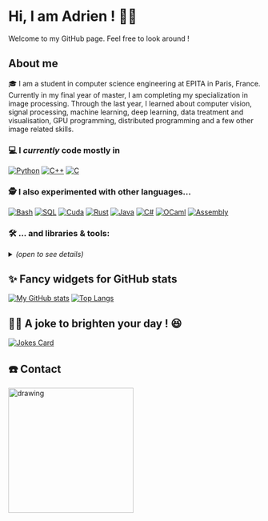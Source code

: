 # Hi, I am Adrien ! 👋😄 

Welcome to my GitHub page. Feel free to look around !

## About me

🎓 I am a student in computer science engineering at EPITA in Paris, France. Currently in my final year of master, I am completing my specialization in image processing. Through the last year, I learned about computer vision, signal processing, machine learning, deep learning, data treatment and visualisation, GPU programming, distributed programming and a few other image related skills.

### 💻 I *currently* code mostly in

[![Python](https://img.shields.io/badge/Python-3776AB?logo=Python&logoColor=white&style=for-the-badge)](https://en.wikipedia.org/wiki/Python_(programming_language))
[![C++](https://img.shields.io/badge/-C%2B%2B-red?style=for-the-badge&logo=cplusplus&logoColor=white)](https://en.wikipedia.org/wiki/C%2B%2B)
[![C](https://img.shields.io/badge/-C-green?style=for-the-badge&logo=c&logoColor=white)](https://en.wikipedia.org/wiki/C_(programming_language))

### 🕵️ I also experimented with other languages...
[![Bash](https://img.shields.io/badge/Bash-4EAA25?logo=GNU%20Bash&logoColor=white&style=for-the-badge)](https://en.wikipedia.org/wiki/Bash_(Unix_shell))
[![SQL](https://img.shields.io/badge/SQL-333333?style=for-the-badge)](https://en.wikipedia.org/wiki/SQL)
[![Cuda](https://img.shields.io/badge/Cuda-76B900?logo=Nvidia&logoColor=white&style=for-the-badge)](https://en.wikipedia.org/wiki/CUDA)
[![Rust](https://img.shields.io/badge/Rust-000000?logo=Rust&logoColor=white&style=for-the-badge)](https://en.wikipedia.org/wiki/Rust_(programming_language))
[![Java](https://img.shields.io/badge/Java-2596be.svg?style=for-the-badge&logo=openjdk&logoColor=white)](https://en.wikipedia.org/wiki/Java_(programming_language))
[![C#](https://img.shields.io/badge/C%23-239120.svg?style=for-the-badge&logo=c%20sharp&logoColor=white)](https://en.wikipedia.org/wiki/C_Sharp_(programming_language))
[![OCaml](https://img.shields.io/badge/OCaml-EC6813?style=for-the-badge&logo=ocaml&logoColor=white)](https://en.wikipedia.org/wiki/OCaml)
[![Assembly](https://img.shields.io/badge/Assembly-333333?style=for-the-badge&logo=assembly&logoColor=white)](https://en.wikipedia.org/wiki/Assembly_language)


### 🛠️ ... and libraries & tools:
<details>
  <summary><em>(open to see details)</em></summary>
  <br />
  
  - Python:
  
    [![Jupyter](https://img.shields.io/badge/-JUPYTER-F37626?style=for-the-badge&logo=jupyter&logoColor=white)](https://en.wikipedia.org/wiki/Project_Jupyter)
    [![NumPy](https://img.shields.io/badge/-NUMPY-013243?style=for-the-badge&logo=numpy&logoColor=white)](https://en.wikipedia.org/wiki/NumPy)
    [![pandas](https://img.shields.io/badge/-PANDAS-150458?style=for-the-badge&logo=pandas&logoColor=white)](https://en.wikipedia.org/wiki/Pandas_(software))
    [![OpenCV](https://img.shields.io/badge/-OpenCV-5C3EE8?logo=OpenCV&logoColor=white&style=for-the-badge)](https://en.wikipedia.org/wiki/OpenCV)
    [![Matplotlib](https://img.shields.io/badge/Matplotlib-2596be.svg?style=for-the-badge&logo=Matplotlib&logoColor=white)](https://en.wikipedia.org/wiki/Matplotlib)
    [![Plotly](https://img.shields.io/badge/Plotly-3F4F75?style=for-the-badge&logo=Plotly&logoColor=white)](https://en.wikipedia.org/wiki/Plotly)
    [![Vega Altair](https://img.shields.io/badge/Vega%20Altair-21b5f4.svg?style=for-the-badge&logo=Altair&logoColor=white)](https://en.wikipedia.org/wiki/Vega_and_Vega-Lite_visualisation_grammars)
    [![Scikit-learn](https://img.shields.io/badge/-Scikit%20Learn-F7931E?logo=scikit-learn&logoColor=white&style=for-the-badge)](https://en.wikipedia.org/wiki/Scikit-learn)
    [![Keras](https://img.shields.io/badge/-KERAS-D00000?style=for-the-badge&logo=keras&logoColor=white)](https://en.wikipedia.org/wiki/Keras)
    [![TensorFlow](https://img.shields.io/badge/-TENSORFLOW-FF6F00?style=for-the-badge&logo=tensorflow&logoColor=white)](https://en.wikipedia.org/wiki/TensorFlow)
    [![FastAPI](https://img.shields.io/badge/-FastAPI-009688?style=for-the-badge&logo=FastAPI&logoColor=white)](https://fastapi.tiangolo.com/)
    [![Gooey](https://img.shields.io/badge/-Gooey-5bc0eb?style=for-the-badge&logo=Gooey&logoColor=white)](https://github.com/chriskiehl/Gooey)
  
  - C++:
  
    [![Spdlog](https://img.shields.io/badge/-Spdlog-333333?style=for-the-badge&logo=Spdlog&logoColor=white)](https://github.com/gabime/spdlog)
    [![JSON for Modern C++](https://img.shields.io/badge/JSON-333333?style=for-the-badge)](https://json.nlohmann.me/)
  
  - Git:
  
    [![Git](https://img.shields.io/badge/Git-F05032?style=for-the-badge&logo=git&logoColor=white)](https://en.wikipedia.org/wiki/Git)
    [![Github](https://img.shields.io/badge/Github-181717?style=for-the-badge&logo=github&logoColor=white)](https://en.wikipedia.org/wiki/GitHub)
    [![Gitlab](https://img.shields.io/badge/Gitlab-fc6d26?style=for-the-badge&logo=gitlab&logoColor=white)](https://en.wikipedia.org/wiki/GitHub) <!--😉-->
  
  - Deployment :
  
    [![Docker](https://img.shields.io/badge/Docker-2496ED?style=for-the-badge&logo=docker&logoColor=white)](https://en.wikipedia.org/wiki/Docker_(software))
    [![Azure](https://img.shields.io/badge/Azure-0078D4?style=for-the-badge&logo=microsoft%20azure&logoColor=white)](https://en.wikipedia.org/wiki/Microsoft_Azure)
    
  
  - Build systems:
  
    [![Makefile](https://img.shields.io/badge/Makefile-333333?style=for-the-badge)](https://en.wikipedia.org/wiki/Make_(software)#Makefile)
    [![CMake](https://img.shields.io/badge/CMake-064F8C?style=for-the-badge&logo=CMake&logoColor=white)](https://en.wikipedia.org/wiki/CMake)
    [![Autotools](https://img.shields.io/badge/Autotools-A42E2B?style=for-the-badge&logo=GNU&logoColor=white)](https://en.wikipedia.org/wiki/GNU_Autotools)
  
  - SQL:
  
    [![PostgreSQL](https://img.shields.io/badge/PostgreSQL-4169E1?style=for-the-badge&logo=postgresql&logoColor=white)](https://en.wikipedia.org/wiki/PostgreSQL)
  
  - Office tools:
  
    [![LaTeX](https://img.shields.io/badge/LaTeX-008080?style=for-the-badge&logo=latex&logoColor=white)](https://en.wikipedia.org/wiki/LaTeX)
    [![Canva](https://img.shields.io/badge/Canva-00C4CC?style=for-the-badge&logo=Canva&logoColor=white)](https://en.wikipedia.org/wiki/Canva)
  
  - Image editing tools:
  
    [![Lightroom](https://img.shields.io/badge/Lightroom-31A8FF?style=for-the-badge&logo=Adobe%20Lightroom&logoColor=white)](https://en.wikipedia.org/wiki/Adobe_Lightroom)
    [![Illustrator](https://img.shields.io/badge/Illustrator-FF9A00?style=for-the-badge&logo=Adobe%20Photoshop&logoColor=white)](https://en.wikipedia.org/wiki/Adobe_Illustrator)
    [![Photoshop](https://img.shields.io/badge/Photoshop-31A8FF?style=for-the-badge&logo=Adobe%20Photoshop&logoColor=white)](https://en.wikipedia.org/wiki/Adobe_Photoshop)
  
  - Graphics engines :
  
    [![Blender](https://img.shields.io/badge/Blender-F5792A?style=for-the-badge&logo=Blender&logoColor=white)](https://en.wikipedia.org/wiki/Blender_(software))
    [![Unity](https://img.shields.io/badge/Unity-FFFFFF?style=for-the-badge&logo=Unity&logoColor=black)](https://en.wikipedia.org/wiki/Unity_(game_engine))

</details>
  
## ✨ Fancy widgets for GitHub stats
  
[![My GitHub stats](https://github-readme-stats.vercel.app/api?username=Adrien-ANTON-LUDWIG&count_private=true&show_icons=true&theme=transparent&hide_border=true)](https://github.com/anuraghazra/github-readme-stats) [![Top Langs](https://github-readme-stats.vercel.app/api/top-langs/?username=Adrien-ANTON-LUDWIG&hide=M4&langs_count=8&layout=compact&theme=transparent&hide_border=true)](https://github.com/anuraghazra/github-readme-stats)

## 👨‍💻 A joke to brighten your day ! 😆

[![Jokes Card](https://readme-jokes.vercel.app/api?hideBorder&theme=cobalt&qColor=%23006afe&aColor=%232dde98&bgColor=%230d1117d&textColor=%23006afe)](https://github.com/ABSphreak/readme-jokes)

## ☎️ Contact
<a href="https://linktr.ee/adrien.anton_ludwig"><img src="https://cdn.pixabay.com/photo/2021/10/29/06/47/icons-6751206_1280.png" alt="drawing" width="250"/>
